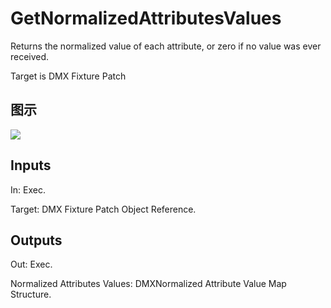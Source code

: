 # GetNormalizedAttributesValues

Returns the normalized value of each attribute, or zero if no value was ever received.

Target is DMX Fixture Patch

## 图示

![]($-20221218-18435063.png)

## Inputs

In: Exec.

Target: DMX Fixture Patch Object Reference.  

## Outputs

Out: Exec.

Normalized Attributes Values: DMXNormalized Attribute Value Map Structure.

